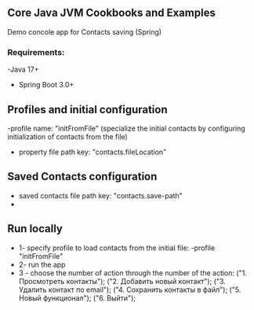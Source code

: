 ## Core Java JVM Cookbooks and Examples

Demo concole app for Contacts saving (Spring)


### Requirements:
-Java 17+
- Spring Boot 3.0+

## Profiles and initial configuration 
-profile name: "initFromFile" (specialize the initial contacts by configuring initialization of contacts from the 
file) 
- property file path key: "contacts.fileLocation"
## Saved Contacts configuration
- saved contacts file path key:  "contacts.save-path"
- 
## Run locally

- 1- specify profile to load contacts from the initial file: -profile "initFromFile"
- 2- run the app
- 3 - choose the number of action through the number of the action:
("1. Просмотреть контакты");
("2. Добавить новый контакт");
("3. Удалить контакт по email");
("4. Сохранить контакты в файл");
("5. Новый функционал");
("6. Выйти");

